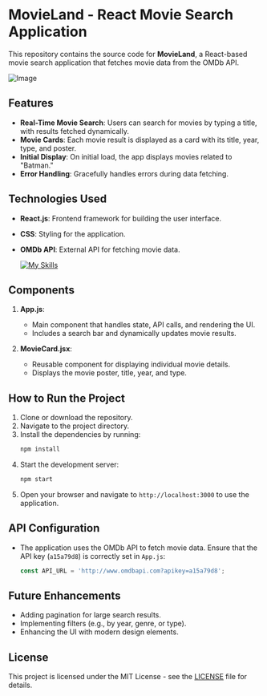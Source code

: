 # MovieLand - React Movie Search Application

This repository contains the source code for **MovieLand**, a React-based movie search application that fetches movie data from the OMDb API.

![Image](https://github.com/user-attachments/assets/93a24a7d-e46d-4aa8-8bc9-8286774f4522)

## Features
- **Real-Time Movie Search**: Users can search for movies by typing a title, with results fetched dynamically.
- **Movie Cards**: Each movie result is displayed as a card with its title, year, type, and poster.
- **Initial Display**: On initial load, the app displays movies related to "Batman."
- **Error Handling**: Gracefully handles errors during data fetching.

## Technologies Used
- **React.js**: Frontend framework for building the user interface.
- **CSS**: Styling for the application.
- **OMDb API**: External API for fetching movie data.

  [![My Skills](https://skillicons.dev/icons?i=react,css)](https://skillicons.dev)

## Components
1. **App.js**:
   - Main component that handles state, API calls, and rendering the UI.
   - Includes a search bar and dynamically updates movie results.

2. **MovieCard.jsx**:
   - Reusable component for displaying individual movie details.
   - Displays the movie poster, title, year, and type.

## How to Run the Project
1. Clone or download the repository.
2. Navigate to the project directory.
3. Install the dependencies by running:
   ```bash
   npm install
   ```
4. Start the development server:
   ```bash
   npm start
   ```
5. Open your browser and navigate to `http://localhost:3000` to use the application.

## API Configuration
- The application uses the OMDb API to fetch movie data. Ensure that the API key (`a15a79d8`) is correctly set in `App.js`:
  ```javascript
  const API_URL = 'http://www.omdbapi.com?apikey=a15a79d8';
  ```

## Future Enhancements
- Adding pagination for large search results.
- Implementing filters (e.g., by year, genre, or type).
- Enhancing the UI with modern design elements.

## License
This project is licensed under the MIT License - see the [LICENSE](LICENSE) file for details.

